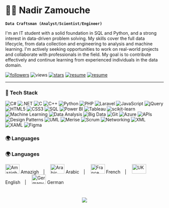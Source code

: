 # 👨‍🌾 Nadir Zamouche

**`Data Craftsman (Analyst/Scientist/Engineer)`**

I'm an IT student with a solid foundation in SQL and Python, and a strong interest in data-driven problem solving. My skills cover the full data lifecycle, from data collection and engineering to analysis and machine learning. I'm actively seeking opportunities to work on real-world projects and collaborate with professionals in the field. My goal is to contribute effectively and continue learning from experienced individuals in the data domain.

<p align="left">
  <!-- 🔴 FOLLOWERS -->
  <a href="https://github.com/NadirZamouche?tab=followers">
     <img alt="followers" title="Follow me on GitHub" src="https://custom-icon-badges.demolab.com/github/followers/NadirZamouche?color=%23E05D44&label=Followers&logo=person-add&logoColor=white&style=for-the-badge&labelColor=CE4630"/></a>

  <!-- 🟠 VISITORS -->
  <img alt="views" title="GitHub profile views" src="https://komarev.com/ghpvc/?username=nadirzamouche&label=Visitors&color=EF6C00&style=for-the-badge"/>
  
 <!-- 🟡 STARS -->
  <a href="https://github.com/NadirZamouche?tab=repositories&sort=stargazers">
     <img alt="stars" title="Total stars on GitHub" src="https://custom-icon-badges.demolab.com/github/stars/NadirZamouche?color=%23E1AD0E&logo=star&logoColor=white&style=for-the-badge&labelColor=C79600"/></a>

  <!-- 🟢 RESUME -->
  <a href="https://drive.google.com/file/d/1c-SWJ8uKwmVu1Je2OoUntidAi4x2ZH0G/view?usp=drive_link">
     <img alt="resume" title="View my Resume" src="https://custom-icon-badges.demolab.com/badge/Resume-43A047?style=for-the-badge&labelColor=2E7D32&logoColor=white"/></a>

  <!-- 🔵 LINKEDIN -->
  <a href="https://www.linkedin.com/in/nadirzamouche/" >
     <img alt="resume" title="View my LinkedIn profile" src="https://img.shields.io/badge/LinkedIn-0077B5?style=for-the-badge&logo=linkedin&logoColor=white"/></a>
</p>

---

### 🧰 Tech Stack
![C#](https://img.shields.io/badge/c%23-%23239120.svg?style=for-the-badge&logo=c-sharp&logoColor=white)
![.NET](https://img.shields.io/badge/.NET-512BD4?style=for-the-badge&logo=dotnet&logoColor=white)
![C](https://img.shields.io/badge/c-%2300599C.svg?style=for-the-badge&logo=c&logoColor=white)
![C++](https://img.shields.io/badge/c++-%2300599C.svg?style=for-the-badge&logo=c%2B%2B&logoColor=white)
![Python](https://img.shields.io/badge/python-3776AB?style=for-the-badge&logo=python&logoColor=ffdd54)
![PHP](https://img.shields.io/badge/php-%23777BB4.svg?style=for-the-badge&logo=php&logoColor=white)
![Laravel](https://img.shields.io/badge/laravel-%23FF2D20.svg?style=for-the-badge&logo=laravel&logoColor=white)
![JavaScript](https://img.shields.io/badge/javascript-%23323330.svg?style=for-the-badge&logo=javascript&logoColor=%23F7DF1E)
![jQuery](https://img.shields.io/badge/jquery-%230769AD.svg?style=for-the-badge&logo=jquery&logoColor=white)
![HTML5](https://img.shields.io/badge/html5-%23E34F26.svg?style=for-the-badge&logo=html5&logoColor=white)
![CSS3](https://img.shields.io/badge/css3-%231572B6.svg?style=for-the-badge&logo=css3&logoColor=white)
![SQL](https://img.shields.io/badge/sql-%2300758F.svg?style=for-the-badge&logo=database&logoColor=white)
![Power BI](https://img.shields.io/badge/power%20bi-F2C811?style=for-the-badge&logo=powerbi&logoColor=black)
![Tableau](https://img.shields.io/badge/tableau-E97627?style=for-the-badge&logo=tableau&logoColor=white)
![scikit-learn](https://img.shields.io/badge/scikit--learn-%23F7931E.svg?style=for-the-badge&logo=scikit-learn&logoColor=white)
![Machine Learning](https://img.shields.io/badge/Machine%20Learning-102230?style=for-the-badge&logo=tensorflow&logoColor=orange)
![Data Analysis](https://img.shields.io/badge/Data%20Analysis-0A66C2?style=for-the-badge&logo=plotly&logoColor=white)
![Big Data](https://img.shields.io/badge/Big%20Data-FF6F00?style=for-the-badge&logo=apachehadoop&logoColor=white)
![Git](https://img.shields.io/badge/git-%23F05033.svg?style=for-the-badge&logo=git&logoColor=white)
![Azure](https://img.shields.io/badge/azure-%230072C6.svg?style=for-the-badge&logo=microsoftazure&logoColor=white)
![APIs](https://img.shields.io/badge/APIs-005571?style=for-the-badge&logo=postman&logoColor=white)
![Design Patterns](https://img.shields.io/badge/Design%20Patterns-1E88E5?style=for-the-badge&logo=uml&logoColor=white)
![UML](https://img.shields.io/badge/UML-3949AB?style=for-the-badge&logo=diagram&logoColor=white)
![Merise](https://img.shields.io/badge/Merise-1565C0?style=for-the-badge&logo=databricks&logoColor=white)
![Scrum](https://img.shields.io/badge/scrum-%23006B5F.svg?style=for-the-badge&logo=scrumalliance&logoColor=white)
![Networking](https://img.shields.io/badge/networking-%2300599C.svg?style=for-the-badge&logo=cisco&logoColor=white)
![XML](https://img.shields.io/badge/xml-%23E34F26.svg?style=for-the-badge&logo=xml&logoColor=white)
![XAML](https://img.shields.io/badge/xaml-512BD4.svg?style=for-the-badge&logo=windows&logoColor=white)
![Figma](https://img.shields.io/badge/figma-%23F24E1E.svg?style=for-the-badge&logo=figma&logoColor=white)

### 🌍 Languages
### 🌍 Languages
<img src="https://github.com/user-attachments/assets/8d0dadbf-eb98-42ef-9044-97238406ed35" alt="Amazigh" width="45" height="30"> Amazigh | 
<img src="https://github.com/user-attachments/assets/f07ee15c-df1b-4472-a5b7-518a697d911d" alt="Arabic" width="45" height="30"> Arabic | 
<img src="https://github.com/user-attachments/assets/af66350d-f955-4c75-8186-35a6fcb8b015" alt="France" width="45" height="30"> French | 
<img src="https://github.com/user-attachments/assets/52f6ea08-1fc7-4842-bcb0-f3c0e18658c7" alt="UK" width="45" height="30"> English | 
<img src="https://github.com/user-attachments/assets/c05487d5-1adc-44b9-acd4-aac1d12219f2" alt="Germany" width="45" height="30"> German

<h1 align="center">
  <img src="https://readme-typing-svg.herokuapp.com/?font=Fira+Code&size=35&color=00BCD4&center=true&vCenter=true&width=500&height=70&duration=4000&lines=Hi+There!+👋;+I'm+Zam!" />
</h1>
